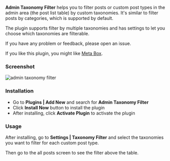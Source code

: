 **Admin Taxonomy Filter** helps you to filter posts or custom post types in the admin area (the post list table) by custom taxonomies. It's similar to filter posts by categories, which is supported by default.

The plugin supports filter by multiple taxonomies and has settings to let you choose which taxonomies are filterable.

If you have any problem or feedback, please open an issue.

If you like this plugin, you might like [Meta Box](https://metabox.io).

### Screenshot

![admin taxonomy filter](https://elu-cdn.surge.sh/admin-taxonomy-filter.png)

### Installation

- Go to **Plugins | Add New** and search for **Admin Taxonomy Filter**
- Click **Install Now** button to install the plugin
- After installing, click **Activate Plugin** to activate the plugin

### Usage

After installing, go to **Settings | Taxonomy Filter** and select the taxonomies you want to filter for each custom post type.

Then go to the all posts screen to see the filter above the table.
